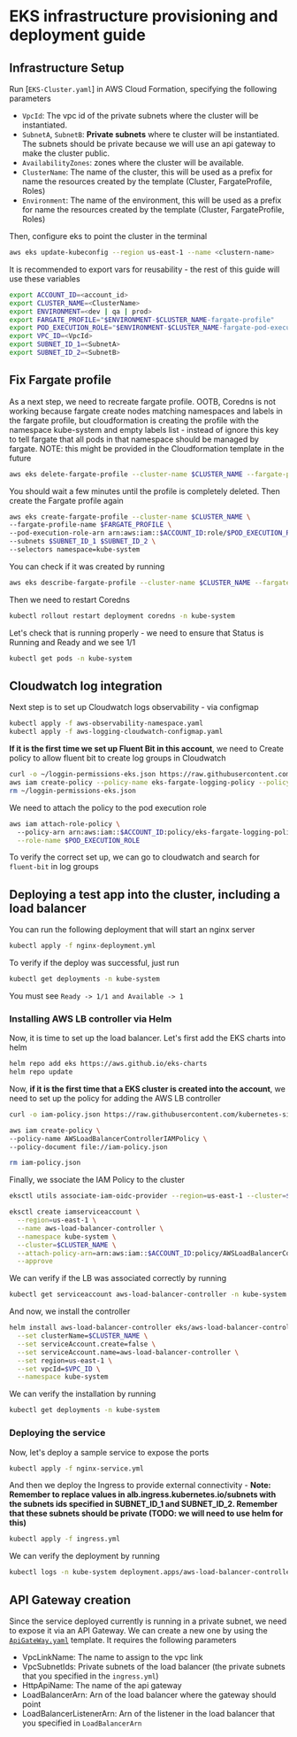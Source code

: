 # EKS infrastructure provisioning and deployment guide

## Infrastructure Setup

Run [`EKS-Cluster.yaml`] in AWS Cloud Formation, specifying the following parameters
  - `VpcId`: The vpc id of the private subnets where the cluster will be instantiated.
  - `SubnetA`, `SubnetB`: **Private subnets** where te cluster will be instantiated. The subnets should be private because we will use an api gateway to make the cluster public.
  - `AvailabilityZones`: zones where the cluster will be available.
  - `ClusterName`: The name of the cluster, this will be used as a prefix for name the resources created by the template (Cluster, FargateProfile, Roles)
  - `Environment`: The name of the environment, this will be used as a prefix for name the resources created by the template (Cluster, FargateProfile, Roles)


Then, configure eks to point the cluster in the terminal

```bash
aws eks update-kubeconfig --region us-east-1 --name <clustern-name>
```

It is recommended to export vars for reusability - the rest of this guide will use these variables
```bash
export ACCOUNT_ID=<account_id>
export CLUSTER_NAME=<ClusterName>
export ENVIRONMENT=<dev | qa | prod>
export FARGATE_PROFILE="$ENVIRONMENT-$CLUSTER_NAME-fargate-profile"
export POD_EXECUTION_ROLE="$ENVIRONMENT-$CLUSTER_NAME-fargate-pod-execution-role"
export VPC_ID=<VpcId>
export SUBNET_ID_1=<SubnetA>
export SUBNET_ID_2=<SubnetB>
```


## Fix Fargate profile 

As a next step, we need to recreate fargate profile. OOTB, Coredns is not working because fargate create nodes matching namespaces and labels in the fargate profile, but cloudformation is creating the profile with the namespace kube-system and empty labels list - instead of ignore this key to tell fargate that all pods in that namespace should be managed by fargate. NOTE: this might be provided in the Cloudformation template in the future

```bash
aws eks delete-fargate-profile --cluster-name $CLUSTER_NAME --fargate-profile-name $FARGATE_PROFILE
```

You should wait a few minutes until the profile is completely deleted. Then create the Fargate profile again

```bash
aws eks create-fargate-profile --cluster-name $CLUSTER_NAME \
--fargate-profile-name $FARGATE_PROFILE \
--pod-execution-role-arn arn:aws:iam::$ACCOUNT_ID:role/$POD_EXECUTION_ROLE \
--subnets $SUBNET_ID_1 $SUBNET_ID_2 \
--selectors namespace=kube-system
```

You can  check if it was created by running

```bash
aws eks describe-fargate-profile --cluster-name $CLUSTER_NAME --fargate-profile-name $FARGATE_PROFILE
```

Then we need to restart Coredns

```bash
kubectl rollout restart deployment coredns -n kube-system
```

Let's check that is running properly - we need to ensure that Status is Running and Ready and we see 1/1

```bash
kubectl get pods -n kube-system
```

## Cloudwatch log integration

Next step is to set up Cloudwatch logs observability - via configmap

```bash
kubectl apply -f aws-observability-namespace.yaml
kubectl apply -f aws-logging-cloudwatch-configmap.yaml
```

**If it is the first time we set up Fluent Bit in this account**, we need to Create policy to allow fluent bit to create log groups in Cloudwatch

```bash
curl -o ~/loggin-permissions-eks.json https://raw.githubusercontent.com/aws-samples/amazon-eks-fluent-logging-examples/mainline/examples/fargate/cloudwatchlogs/permissions.json
aws iam create-policy --policy-name eks-fargate-logging-policy --policy-document file://~/loggin-permissions-eks.json
rm ~/loggin-permissions-eks.json
```

We need to attach the policy to the pod execution role

```bash
aws iam attach-role-policy \                                                                                                                                                                                        ✔ 
  --policy-arn arn:aws:iam::$ACCOUNT_ID:policy/eks-fargate-logging-policy \
  --role-name $POD_EXECUTION_ROLE
```

To verify the correct set up, we can go to cloudwatch and search for `fluent-bit` in log groups

## Deploying a test app into the cluster, including a load balancer

You can run the following deployment that will start an nginx server

```bash
kubectl apply -f nginx-deployment.yml
```

To verify if the deploy was successful, just run

```bash
kubectl get deployments -n kube-system
```

You must see `Ready -> 1/1 and Available -> 1`


### Installing AWS LB controller via Helm

Now, it is time to set up the load balancer. Let's first add the EKS charts into helm

```bash
helm repo add eks https://aws.github.io/eks-charts
helm repo update
```

Now, **if it is the first time that a EKS cluster is created into the account**, we need to set up the policy for adding the AWS LB controller

```bash
curl -o iam-policy.json https://raw.githubusercontent.com/kubernetes-sigs/aws-load-balancer-controller/main/docs/install/iam_policy.json

aws iam create-policy \
--policy-name AWSLoadBalancerControllerIAMPolicy \
--policy-document file://iam-policy.json

rm iam-policy.json
```

Finally, we ssociate the IAM Policy to the cluster

```bash
eksctl utils associate-iam-oidc-provider --region=us-east-1 --cluster=$CLUSTER_NAME --approve
```

```bash
eksctl create iamserviceaccount \
  --region=us-east-1 \
  --name aws-load-balancer-controller \
  --namespace kube-system \
  --cluster=$CLUSTER_NAME \
  --attach-policy-arn=arn:aws:iam::$ACCOUNT_ID:policy/AWSLoadBalancerControllerIAMPolicy \
  --approve
```

We can verify if the LB was associated correctly by running

```bash
kubectl get serviceaccount aws-load-balancer-controller -n kube-system
```

And now, we install the controller

```bash
helm install aws-load-balancer-controller eks/aws-load-balancer-controller \
  --set clusterName=$CLUSTER_NAME \
  --set serviceAccount.create=false \
  --set serviceAccount.name=aws-load-balancer-controller \
  --set region=us-east-1 \
  --set vpcId=$VPC_ID \
  --namespace kube-system
```

We can verify the installation by running

```bash
kubectl get deployments -n kube-system
```

### Deploying the service

Now, let's deploy a sample service to expose the ports

```bash
kubectl apply -f nginx-service.yml
```

And then we deploy the Ingress to provide external connectivity - **Note: Remember to replace values in alb.ingress.kubernetes.io/subnets with the subnets ids specified in SUBNET_ID_1 and SUBNET_ID_2. Remember that these subnets should be private (TODO: we will need to use helm for this)**

```bash
kubectl apply -f ingress.yml
```

We can verify the deployment by running

```bash
kubectl logs -n kube-system deployment.apps/aws-load-balancer-controller
```

## API Gateway creation

Since the service deployed currently is running in a private subnet, we need to expose it via an API Gateway. We can create a new one by using the [`ApiGateWay.yaml`](ApiGateWay.yaml) template. It requires the following parameters
  
  - VpcLinkName: The name to assign to the vpc link
  - VpcSubnetIds: Private subnets of the load balancer (the private subnets that you specified in the `ingress.yml`)
  - HttpApiName: The name of the api gateway
  - LoadBalancerArn: Arn of the load balancer where the gateway should point
  - LoadBalancerListenerArn: Arn of the listener in the load balancer that you specified in `LoadBalancerArn`